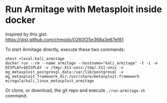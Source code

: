 # Run Armitage with Metasploit inside docker

Inspired by this gist: https://gist.github.com/chmodx/0260f25e368a3e67ef81

To start Armitage directly, execute these two commands:
```
xhost +local:kali_armitage
docker run --rm --name armitage --hostname="kali_armitage" -t -i -e DISPLAY=$DISPLAY -v /tmp/.X11-unix:/tmp/.X11-unix -v mg_metasploit_postgresql_data:/var/lib/postgresql -v mg_metasploit_framework_dir:/usr/share/metasploit-framework mirogula/kali_linux_metasploit_armitage
```

Or clone, or download, the git repo and execute `./run-armitage.sh` command.

